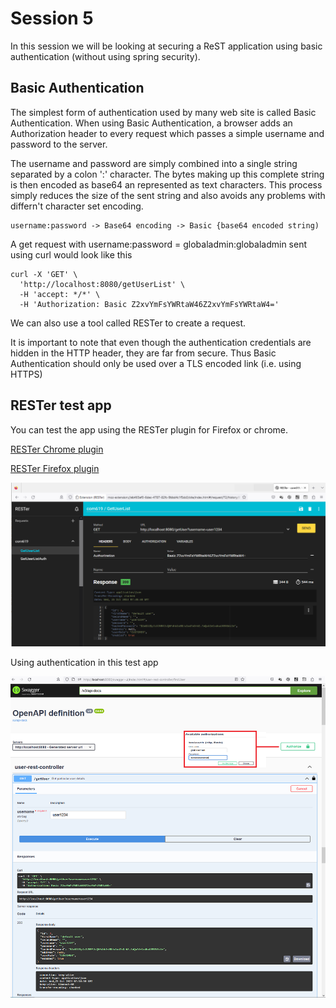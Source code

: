 # Session 5

In this session we will be looking at securing a ReST application using basic authentication (without using spring security).

## Basic Authentication

The simplest form of authentication used by many web site is called Basic Authentication. 
When using Basic Authentication, a browser adds an Authorization header to every request which passes a simple username and password to the server.

The username and password are simply combined into a single string separated by a colon ':' character.
The bytes making up this complete string is then encoded as base64 an represented as text characters. 
This process simply reduces the size of the sent string and also avoids any problems with differn't character set encoding.

```
username:password -> Base64 encoding -> Basic {base64 encoded string)
```
A get request with username:password = globaladmin:globaladmin sent using curl would look like this

```
curl -X 'GET' \
  'http://localhost:8080/getUserList' \
  -H 'accept: */*' \
  -H 'Authorization: Basic Z2xvYmFsYWRtaW46Z2xvYmFsYWRtaW4='
```
We can also use a tool called RESTer to create a request.

It is important to note that even though the authentication credentials are hidden in the HTTP header, they are far from secure. 
Thus Basic Authentication should only be used over a TLS encoded link (i.e. using HTTPS)

## RESTer test app

You can test the app using the RESTer plugin for Firefox or chrome.

[RESTer Chrome plugin](https://chrome.google.com/webstore/detail/rester/eejfoncpjfgmeleakejdcanedmefagga)

[RESTer Firefox plugin](https://addons.mozilla.org/en-GB/firefox/addon/rester/)

![alt text](../session5/images/RESTerCom619-5.png "Figure RESTerCom619-5.png")


Using authentication in this test app

![alt text](../session5/images/ReSTER-Example1.png "Figure ReSTER-Example1.png")
